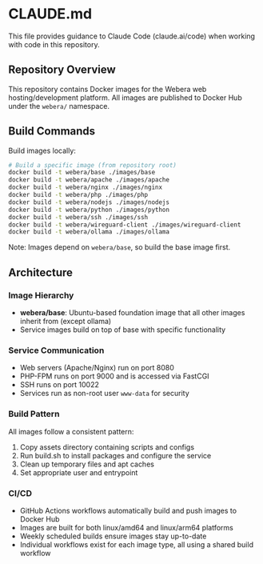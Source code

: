 # CLAUDE.md

This file provides guidance to Claude Code (claude.ai/code) when working with code in this repository.

## Repository Overview

This repository contains Docker images for the Webera web hosting/development platform. All images are published to Docker Hub under the `webera/` namespace.

## Build Commands

Build images locally:
```bash
# Build a specific image (from repository root)
docker build -t webera/base ./images/base
docker build -t webera/apache ./images/apache
docker build -t webera/nginx ./images/nginx
docker build -t webera/php ./images/php
docker build -t webera/nodejs ./images/nodejs
docker build -t webera/python ./images/python
docker build -t webera/ssh ./images/ssh
docker build -t webera/wireguard-client ./images/wireguard-client
docker build -t webera/ollama ./images/ollama
```

Note: Images depend on `webera/base`, so build the base image first.

## Architecture

### Image Hierarchy
- **webera/base**: Ubuntu-based foundation image that all other images inherit from (except ollama)
- Service images build on top of base with specific functionality

### Service Communication
- Web servers (Apache/Nginx) run on port 8080
- PHP-FPM runs on port 9000 and is accessed via FastCGI
- SSH runs on port 10022
- Services run as non-root user `www-data` for security

### Build Pattern
All images follow a consistent pattern:
1. Copy assets directory containing scripts and configs
2. Run build.sh to install packages and configure the service
3. Clean up temporary files and apt caches
4. Set appropriate user and entrypoint

### CI/CD
- GitHub Actions workflows automatically build and push images to Docker Hub
- Images are built for both linux/amd64 and linux/arm64 platforms
- Weekly scheduled builds ensure images stay up-to-date
- Individual workflows exist for each image type, all using a shared build workflow